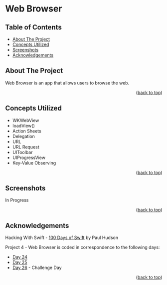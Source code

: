 # Web Browser


<!-- Table of Contents -->
## Table of Contents
* [About The Project](#about-the-project)
* [Concepts Utilized](#concepts-utilized)
* [Screenshots](#screenshots)
* [Acknowledgements](#acknowledgements)


<!-- ABOUT THE PROJECT -->
## About The Project

Web Browser is an app that allows users to browse the web.

<p align="right">(<a href="#top">back to top</a>)</p>


<!-- CONCEPTS UTILIZED -->
## Concepts Utilized
* WKWebView
* loadView()
* Action Sheets
* Delegation
* URL
* URL Request
* UIToolbar
* UIProgressView
* Key-Value Observing

<p align="right">(<a href="#top">back to top</a>)</p>


<!-- SCREENSHOTS -->
## Screenshots
In Progress

<p align="right">(<a href="#top">back to top</a>)</p>


<!-- ACKNOWLEDGEMENTS -->
## Acknowledgements
Hacking With Swift - [100 Days of Swift] by Paul Hudson

Project 4 - Web Browser is coded in correspondence to the following days:
* [Day 24]
* [Day 25]
* [Day 26] - Challenge Day

<p align="right">(<a href="#top">back to top</a>)</p>



<!-- MARKDOWN LINKS & IMAGES -->
<!-- https://www.markdownguide.org/basic-syntax/#reference-style-links -->
[100 Days of Swift]: https://www.hackingwithswift.com/100 (100 Days of Swift)
[Day 24]: https://www.hackingwithswift.com/100/24
[Day 25]: https://www.hackingwithswift.com/100/25
[Day 26]: https://www.hackingwithswift.com/100/26

